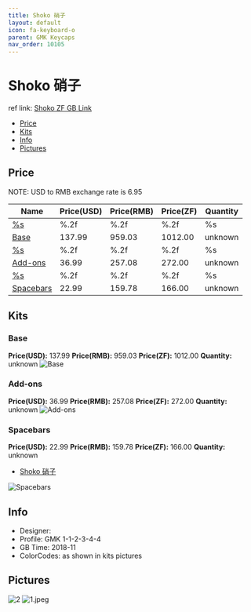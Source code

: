 ```yaml
---
title: Shoko 硝子
layout: default
icon: fa-keyboard-o
parent: GMK Keycaps
nav_order: 10105
---
```


# Shoko 硝子

ref link: [Shoko ZF GB Link](http://www.zfrontier.com/m/5020)

* [Price](#price)
* [Kits](#kits)
* [Info](#info)
* [Pictures](#pictures)


## Price  
NOTE: USD to RMB exchange rate is 6.95

| Name          | Price(USD)    |  Price(RMB) |  Price(ZF) | Quantity |
| ------------- | ------------- |  ---------- |  --------- | -------- |
|[%s](#%s)|%.2f|%.2f|%.2f|%s|
|[Base](#base)|137.99|959.03|1012.00|unknown|
|[%s](#%s)|%.2f|%.2f|%.2f|%s|
|[Add-ons](#add-ons)|36.99|257.08|272.00|unknown|
|[%s](#%s)|%.2f|%.2f|%.2f|%s|
|[Spacebars](#spacebars)|22.99|159.78|166.00|unknown|


## Kits
### Base
**Price(USD):** 137.99    **Price(RMB):** 959.03    **Price(ZF):** 1012.00    **Quantity:** unknown
<img src="{{ 'assets/images/gmk-keycaps/shoko/kits_pics/base.png' | relative_url }}" alt="Base" class="image featured">

### Add-ons
**Price(USD):** 36.99    **Price(RMB):** 257.08    **Price(ZF):** 272.00    **Quantity:** unknown
<img src="{{ 'assets/images/gmk-keycaps/shoko/kits_pics/add-ons.png' | relative_url }}" alt="Add-ons" class="image featured">

### Spacebars
**Price(USD):** 22.99    **Price(RMB):** 159.78    **Price(ZF):** 166.00    **Quantity:** unknown
* [Shoko 硝子](docs/gmk-keycaps/Shoko/)
<img src="{{ 'assets/images/gmk-keycaps/shoko/kits_pics/spacebars.png' | relative_url }}" alt="Spacebars" class="image featured">


## Info
* Designer: 
* Profile: GMK 1-1-2-3-4-4
* GB Time: 2018-11
* ColorCodes: as shown in kits pictures


## Pictures
<img src="{{ 'assets/images/gmk-keycaps/shoko/rendering_pics/2.jpg' | relative_url }}" alt="2" class="image featured">
<img src="{{ 'assets/images/gmk-keycaps/shoko/rendering_pics/1.jpeg' | relative_url }}" alt="1.jpeg" class="image featured">
